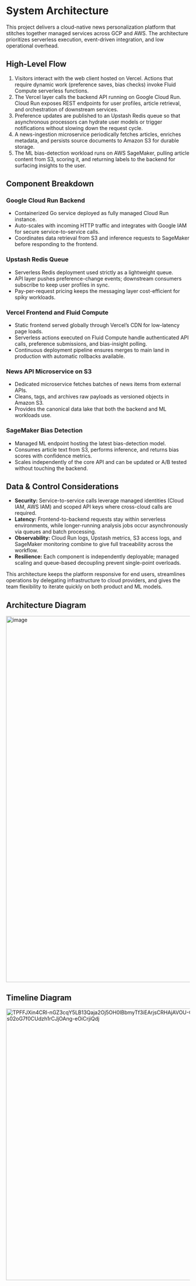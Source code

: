 # System Architecture

This project delivers a cloud-native news personalization platform that stitches together managed services across GCP and AWS. The architecture prioritizes serverless execution, event-driven integration, and low operational overhead.

## High-Level Flow

1. Visitors interact with the web client hosted on Vercel. Actions that require dynamic work (preference saves, bias checks) invoke Fluid Compute serverless functions.
2. The Vercel layer calls the backend API running on Google Cloud Run. Cloud Run exposes REST endpoints for user profiles, article retrieval, and orchestration of downstream services.
3. Preference updates are published to an Upstash Redis queue so that asynchronous processors can hydrate user models or trigger notifications without slowing down the request cycle.
4. A news-ingestion microservice periodically fetches articles, enriches metadata, and persists source documents to Amazon S3 for durable storage.
5. The ML bias-detection workload runs on AWS SageMaker, pulling article content from S3, scoring it, and returning labels to the backend for surfacing insights to the user.

## Component Breakdown

### Google Cloud Run Backend
- Containerized Go service deployed as fully managed Cloud Run instance.
- Auto-scales with incoming HTTP traffic and integrates with Google IAM for secure service-to-service calls.
- Coordinates data retrieval from S3 and inference requests to SageMaker before responding to the frontend.

### Upstash Redis Queue
- Serverless Redis deployment used strictly as a lightweight queue.
- API layer pushes preference-change events; downstream consumers subscribe to keep user profiles in sync.
- Pay-per-request pricing keeps the messaging layer cost-efficient for spiky workloads.

### Vercel Frontend and Fluid Compute
- Static frontend served globally through Vercel’s CDN for low-latency page loads.
- Serverless actions executed on Fluid Compute handle authenticated API calls, preference submissions, and bias-insight polling.
- Continuous deployment pipeline ensures merges to main land in production with automatic rollbacks available.

### News API Microservice on S3
- Dedicated microservice fetches batches of news items from external APIs.
- Cleans, tags, and archives raw payloads as versioned objects in Amazon S3.
- Provides the canonical data lake that both the backend and ML workloads use.

### SageMaker Bias Detection
- Managed ML endpoint hosting the latest bias-detection model.
- Consumes article text from S3, performs inference, and returns bias scores with confidence metrics.
- Scales independently of the core API and can be updated or A/B tested without touching the backend.

## Data & Control Considerations

- **Security:** Service-to-service calls leverage managed identities (Cloud IAM, AWS IAM) and scoped API keys where cross-cloud calls are required.
- **Latency:** Frontend-to-backend requests stay within serverless environments, while longer-running analysis jobs occur asynchronously via queues and batch processing.
- **Observability:** Cloud Run logs, Upstash metrics, S3 access logs, and SageMaker monitoring combine to give full traceability across the workflow.
- **Resilience:** Each component is independently deployable; managed scaling and queue-based decoupling prevent single-point overloads.

This architecture keeps the platform responsive for end users, streamlines operations by delegating infrastructure to cloud providers, and gives the team flexibility to iterate quickly on both product and ML models.

## Architecture Diagram

<img width="1721" height="1000" alt="image" src="https://github.com/user-attachments/assets/1f67d517-87ab-46d5-966b-28a66f7eb900" />


## Timeline Diagram

<img width="1735" height="742" alt="TPFFJXin4CRl-nGZ3cqY5LB13Qaja2Oj5OH0IBbmyTf3iEArjsCRHAjAVOU-OP-auzqrpQhX56ldDt--RoP7FWWAiJA5YC7PM9L8HT318Cm9xv3GIlJm2kP8tbbXz7TKCCD73tz-_OOh_1RH1vWQzmY3cOCpKPLA38j2oE08bfxBrTn1IrqB6s3dXDmZVuJ1LoI9PhW3maFtiK-s02oG7f0CUdzh1rCJjOAng-eOiCrjiQdj" src="https://github.com/user-attachments/assets/41915e03-696c-40ea-a96a-01c207fe9449" />


